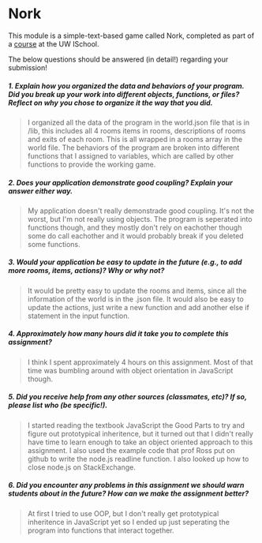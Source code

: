 # Nork

This module is a simple-text-based game called Nork, completed as part of a [course](http://arch-joelross.rhcloud.com/) at the UW ISchool. 

The below questions should be answered (in detail!) regarding your submission!

##### 1. Explain how you organized the _data_ and _behaviors_ of your program. Did you break up your work into different _objects_, _functions_, or _files_? Reflect on why you chose to organize it the way that you did. #####
> I organized all the data of the program in the world.json file that is in /lib, this includes all 4 rooms items in rooms, descriptions of rooms and exits of each room. This is all wrapped in a rooms array in the world file.
The behaviors of the program are broken into different functions that I assigned to variables, which are called by other functions to provide the working game.


##### 2. Does your application demonstrate good *coupling*? Explain your answer either way. #####
> My application doesn't really demonstrade good coupling. It's not the worst, but I'm not really using objects. The program is seperated into functions though, and they mostly don't rely on eachother though some do call eachother and it would probably break if you deleted some functions.


##### 3. Would your application be easy to update in the future (e.g., to add more rooms, items, actions)? Why or why not? #####
> It would be pretty easy to update the rooms and items, since all the information of the world is in the .json file. It would also be easy to update the actions, just write a new function and add another else if statement in the input function. 


##### 4. Approximately how many hours did it take you to complete this assignment? #####
> I think I spent approximately 4 hours on this assignment. Most of that time was bumbling around with object orientation in JavaScript though.


##### 5. Did you receive help from any other sources (classmates, etc)? If so, please list who (be specific!). #####
> I started reading the textbook JavaScript the Good Parts to try and figure out prototypical inheritence, but it turned out that I didn't really have time to learn enough to take an object oriented approach to this assignment. I also used the example code that prof Ross put on github to write the node.js readline function. I also looked up how to close node.js on StackExchange.


##### 6. Did you encounter any problems in this assignment we should warn students about in the future? How can we make the assignment better? #####
> At first I tried to use OOP, but I don't really get prototypical inheritence in JavaScript yet so I ended up just seperating the program into functions that interact together.
